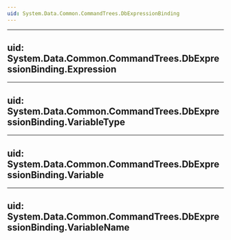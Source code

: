 ```yaml
---
uid: System.Data.Common.CommandTrees.DbExpressionBinding
---
```


---
uid: System.Data.Common.CommandTrees.DbExpressionBinding.Expression
---

---
uid: System.Data.Common.CommandTrees.DbExpressionBinding.VariableType
---

---
uid: System.Data.Common.CommandTrees.DbExpressionBinding.Variable
---

---
uid: System.Data.Common.CommandTrees.DbExpressionBinding.VariableName
---
